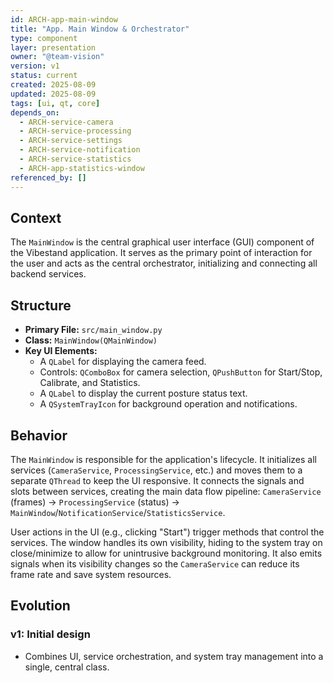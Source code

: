 ```yaml
---
id: ARCH-app-main-window
title: "App. Main Window & Orchestrator"
type: component
layer: presentation
owner: "@team-vision"
version: v1
status: current
created: 2025-08-09
updated: 2025-08-09
tags: [ui, qt, core]
depends_on:
  - ARCH-service-camera
  - ARCH-service-processing
  - ARCH-service-settings
  - ARCH-service-notification
  - ARCH-service-statistics
  - ARCH-app-statistics-window
referenced_by: []
---
```


## Context
The `MainWindow` is the central graphical user interface (GUI) component of the Vibestand application. It serves as the primary point of interaction for the user and acts as the central orchestrator, initializing and connecting all backend services.

## Structure
*   **Primary File:** `src/main_window.py`
*   **Class:** `MainWindow(QMainWindow)`
*   **Key UI Elements:**
    *   A `QLabel` for displaying the camera feed.
    *   Controls: `QComboBox` for camera selection, `QPushButton` for Start/Stop, Calibrate, and Statistics.
    *   A `QLabel` to display the current posture status text.
    *   A `QSystemTrayIcon` for background operation and notifications.

## Behavior
The `MainWindow` is responsible for the application's lifecycle. It initializes all services (`CameraService`, `ProcessingService`, etc.) and moves them to a separate `QThread` to keep the UI responsive. It connects the signals and slots between services, creating the main data flow pipeline: `CameraService` (frames) → `ProcessingService` (status) → `MainWindow`/`NotificationService`/`StatisticsService`.

User actions in the UI (e.g., clicking "Start") trigger methods that control the services. The window handles its own visibility, hiding to the system tray on close/minimize to allow for unintrusive background monitoring. It also emits signals when its visibility changes so the `CameraService` can reduce its frame rate and save system resources.

## Evolution
### v1: Initial design
*   Combines UI, service orchestration, and system tray management into a single, central class.

